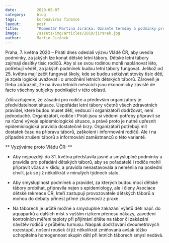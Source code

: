 ```yaml
---
date:         2020-05-07
category:     blog
tags:         koronavirus finance
layout:       post
title:        "Komentář Martina Jiránka: Oznamte termíny a podmínky pro konání dětských letních táborů"
image:        /assets/img/articles/2019/jiranek.jpg
author:       Martin Jiránek
--- 
```



Praha, 7. května 2020 – Piráti dnes odeslali výzvu Vládě ČR, aby uvedla podmínky, za jakých lze konat dětské letní tábory. Dětské letní tábory zajímají desítky tisíc rodičů. Aby si se svou rodinou mohli naplánovat léto, potřebují vědět, za jakých podmínek budou letní tábory fungovat. Jelikož od 25. května mají začít fungovat školy, kde se budou setkávat stovky tisíc dětí, je zcela logické uvažovat i o umožnění letních dětských táborů. Zároveň je třeba zdůraznit, že na dvou letních měsících jsou ekonomicky závislé de facto všechny subjekty podnikající v této oblasti.


Zdůrazňujeme, že zásadní pro rodiče a především organizátory je předvídatelnost situace. Uspořádat letní tábory včetně všech zdravotních pravidel, které budou muset děti, vedoucí i organizátoři dodržovat, není jednoduché. Organizátoři, rodiče i Piráti jsou si vědomi potřeby připravit se na různé vývoje epidemiologické situace, a právě proto je nutné upřesnit epidemiologická pravidla dostatečně brzy. Organizátoři potřebují mít dostatek času na přípravu táborů, zaškolení i informování rodičů. Ale i na případné zrušení táborů a informování zaměstnanců o této variantě.


** Vyzýváme proto Vládu ČR: **

* Aby nejpozději do 31. května představila jasné a smysluplné podmínky a pravidla pro pořádání dětských táborů, aby se pořadatelé i rodiče mohli připravit včas a v klidu, a pravidla nenastavovala a neměnila na poslední chvílí, jak se již několikrát v minulých týdnech stalo.

* Aby smysluplnost podmínek a pravidel, za kterých budou moci dětské tábory probíhat, připravila nejen s epidemiology, ale i členy Asociace dětské rekreace ČR, kteří zastupují provozovatele dětských táborů a mohou do debaty přinést přímé zkušenosti z praxe. 


* Na táborech je určitě možné a smysluplné zakázání výletů dětí např. do aquaparků a dalších míst s vyšším rizikem přenosu nákazy, zavedení kontrolních měření teploty při přijímání dítěte na tábor či zakázání návštěv rodičů v průběhu turnusu. Naopak dodržování dvoumetrových rozestupů, nošení roušek či  již několikrát zmiňovaná avšak těžko uchopitelná homogennost skupin dětí při letních táborech smysl nedává.
